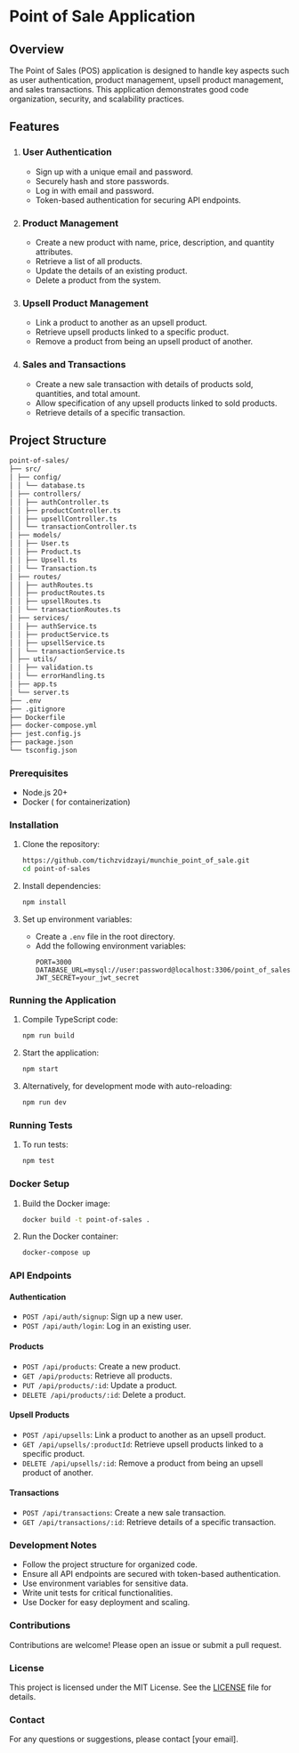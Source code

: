 # Point of Sale Application

## Overview

The Point of Sales (POS) application is designed to handle key aspects such as user authentication, product management, upsell product management, and sales transactions. This application demonstrates good code organization, security, and scalability practices.

## Features

1. ### User Authentication
    - Sign up with a unique email and password.
    - Securely hash and store passwords.
    - Log in with email and password.
    - Token-based authentication for securing API endpoints.

2. ### Product Management
    - Create a new product with name, price, description, and quantity attributes.
    - Retrieve a list of all products.
    - Update the details of an existing product.
    - Delete a product from the system.

3. ### Upsell Product Management
    - Link a product to another as an upsell product.
    - Retrieve upsell products linked to a specific product.
    - Remove a product from being an upsell product of another.

4. ### Sales and Transactions
    - Create a new sale transaction with details of products sold, quantities, and total amount.
    - Allow specification of any upsell products linked to sold products.
    - Retrieve details of a specific transaction.

## Project Structure
```bash
point-of-sales/
├── src/
│ ├── config/
│ │ └── database.ts
│ ├── controllers/
│ │ ├── authController.ts
│ │ ├── productController.ts
│ │ ├── upsellController.ts
│ │ └── transactionController.ts
│ ├── models/
│ │ ├── User.ts
│ │ ├── Product.ts
│ │ ├── Upsell.ts
│ │ └── Transaction.ts
│ ├── routes/
│ │ ├── authRoutes.ts
│ │ ├── productRoutes.ts
│ │ ├── upsellRoutes.ts
│ │ └── transactionRoutes.ts
│ ├── services/
│ │ ├── authService.ts
│ │ ├── productService.ts
│ │ ├── upsellService.ts
│ │ └── transactionService.ts
│ ├── utils/
│ │ ├── validation.ts
│ │ └── errorHandling.ts
│ ├── app.ts
│ └── server.ts
├── .env
├── .gitignore
├── Dockerfile
├── docker-compose.yml
├── jest.config.js
├── package.json
└── tsconfig.json

```
### Prerequisites

- Node.js 20+
- Docker ( for containerization)

### Installation

1. Clone the repository:
    ```sh
    https://github.com/tichzvidzayi/munchie_point_of_sale.git
    cd point-of-sales
    ```

2. Install dependencies:
    ```sh
    npm install
    ```

3. Set up environment variables:
    - Create a `.env` file in the root directory.
    - Add the following environment variables:
      ```
      PORT=3000
      DATABASE_URL=mysql://user:password@localhost:3306/point_of_sales
      JWT_SECRET=your_jwt_secret
      ```

### Running the Application

1. Compile TypeScript code:
    ```sh
    npm run build
    ```

2. Start the application:
    ```sh
    npm start
    ```

3. Alternatively, for development mode with auto-reloading:
    ```sh
    npm run dev
    ```

### Running Tests

1. To run tests:
    ```sh
    npm test
    ```

### Docker Setup

1. Build the Docker image:
    ```sh
    docker build -t point-of-sales .
    ```

2. Run the Docker container:
    ```sh
    docker-compose up
    ```

### API Endpoints

#### Authentication

- `POST /api/auth/signup`: Sign up a new user.
- `POST /api/auth/login`: Log in an existing user.

#### Products

- `POST /api/products`: Create a new product.
- `GET /api/products`: Retrieve all products.
- `PUT /api/products/:id`: Update a product.
- `DELETE /api/products/:id`: Delete a product.

#### Upsell Products

- `POST /api/upsells`: Link a product to another as an upsell product.
- `GET /api/upsells/:productId`: Retrieve upsell products linked to a specific product.
- `DELETE /api/upsells/:id`: Remove a product from being an upsell product of another.

#### Transactions

- `POST /api/transactions`: Create a new sale transaction.
- `GET /api/transactions/:id`: Retrieve details of a specific transaction.

### Development Notes

- Follow the project structure for organized code.
- Ensure all API endpoints are secured with token-based authentication.
- Use environment variables for sensitive data.
- Write unit tests for critical functionalities.
- Use Docker for easy deployment and scaling.

### Contributions

Contributions are welcome! Please open an issue or submit a pull request.

### License

This project is licensed under the MIT License. See the [LICENSE](LICENSE) file for details.

### Contact

For any questions or suggestions, please contact [your email].



